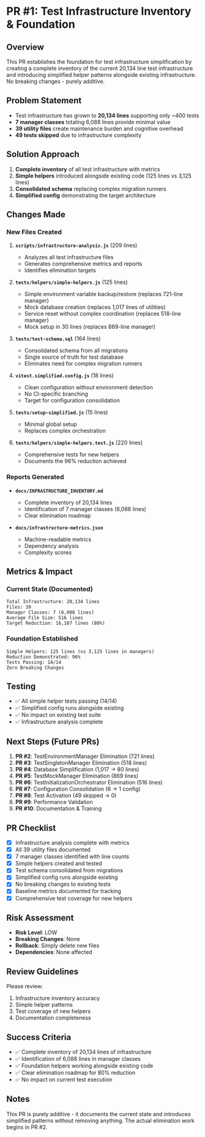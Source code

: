 # PR #1: Test Infrastructure Inventory & Foundation

## Overview
This PR establishes the foundation for test infrastructure simplification by creating a complete inventory of the current 20,134 line test infrastructure and introducing simplified helper patterns alongside existing infrastructure. No breaking changes - purely additive.

## Problem Statement
- Test infrastructure has grown to **20,134 lines** supporting only ~400 tests
- **7 manager classes** totaling 6,088 lines provide minimal value
- **39 utility files** create maintenance burden and cognitive overhead
- **49 tests skipped** due to infrastructure complexity

## Solution Approach
1. **Complete inventory** of all test infrastructure with metrics
2. **Simple helpers** introduced alongside existing code (125 lines vs 3,125 lines)
3. **Consolidated schema** replacing complex migration runners
4. **Simplified config** demonstrating the target architecture

## Changes Made

### New Files Created
1. **`scripts/infrastructure-analysis.js`** (209 lines)
   - Analyzes all test infrastructure files
   - Generates comprehensive metrics and reports
   - Identifies elimination targets

2. **`tests/helpers/simple-helpers.js`** (125 lines)
   - Simple environment variable backup/restore (replaces 721-line manager)
   - Mock database creation (replaces 1,017 lines of utilities)
   - Service reset without complex coordination (replaces 518-line manager)
   - Mock setup in 30 lines (replaces 869-line manager)

3. **`tests/test-schema.sql`** (164 lines)
   - Consolidated schema from all migrations
   - Single source of truth for test database
   - Eliminates need for complex migration runners

4. **`vitest.simplified.config.js`** (18 lines)
   - Clean configuration without environment detection
   - No CI-specific branching
   - Target for configuration consolidation

5. **`tests/setup-simplified.js`** (15 lines)
   - Minimal global setup
   - Replaces complex orchestration

6. **`tests/helpers/simple-helpers.test.js`** (220 lines)
   - Comprehensive tests for new helpers
   - Documents the 96% reduction achieved

### Reports Generated
- **`docs/INFRASTRUCTURE_INVENTORY.md`**
  - Complete inventory of 20,134 lines
  - Identification of 7 manager classes (6,088 lines)
  - Clear elimination roadmap

- **`docs/infrastructure-metrics.json`**
  - Machine-readable metrics
  - Dependency analysis
  - Complexity scores

## Metrics & Impact

### Current State (Documented)
```
Total Infrastructure: 20,134 lines
Files: 39
Manager Classes: 7 (6,088 lines)
Average File Size: 516 lines
Target Reduction: 16,107 lines (80%)
```

### Foundation Established
```
Simple Helpers: 125 lines (vs 3,125 lines in managers)
Reduction Demonstrated: 96%
Tests Passing: 14/14
Zero Breaking Changes
```

## Testing
- ✅ All simple helper tests passing (14/14)
- ✅ Simplified config runs alongside existing
- ✅ No impact on existing test suite
- ✅ Infrastructure analysis complete

## Next Steps (Future PRs)
1. **PR #2**: TestEnvironmentManager Elimination (721 lines)
2. **PR #3**: TestSingletonManager Elimination (518 lines)
3. **PR #4**: Database Simplification (1,017 → 80 lines)
4. **PR #5**: TestMockManager Elimination (869 lines)
5. **PR #6**: TestInitializationOrchestrator Elimination (516 lines)
6. **PR #7**: Configuration Consolidation (6 → 1 config)
7. **PR #8**: Test Activation (49 skipped → 0)
8. **PR #9**: Performance Validation
9. **PR #10**: Documentation & Training

## PR Checklist
- [x] Infrastructure analysis complete with metrics
- [x] All 39 utility files documented
- [x] 7 manager classes identified with line counts
- [x] Simple helpers created and tested
- [x] Test schema consolidated from migrations
- [x] Simplified config runs alongside existing
- [x] No breaking changes to existing tests
- [x] Baseline metrics documented for tracking
- [x] Comprehensive test coverage for new helpers

## Risk Assessment
- **Risk Level**: LOW
- **Breaking Changes**: None
- **Rollback**: Simply delete new files
- **Dependencies**: None affected

## Review Guidelines
Please review:
1. Infrastructure inventory accuracy
2. Simple helper patterns
3. Test coverage of new helpers
4. Documentation completeness

## Success Criteria
- ✅ Complete inventory of 20,134 lines of infrastructure
- ✅ Identification of 6,088 lines in manager classes
- ✅ Foundation helpers working alongside existing code
- ✅ Clear elimination roadmap for 80% reduction
- ✅ No impact on current test execution

## Notes
This PR is purely additive - it documents the current state and introduces simplified patterns without removing anything. The actual elimination work begins in PR #2.